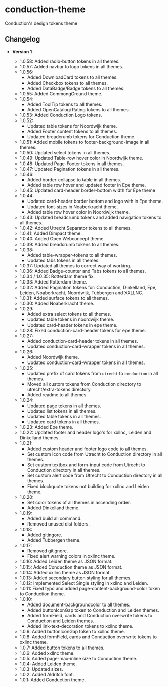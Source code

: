 # conduction-theme

Conduction's design tokens theme

## Changelog

- **Version 1**

  - 1.0.58: Added radio-button tokens in all themes.
  - 1.0.57: Added navbar to logo tokens in all themes.
  - 1.0.56:
    - Added DownloadCard tokens to all themes.
    - Added Checkbox tokens to all themes.
    - Added DataBadge/Badge tokens to all themes.
  - 1.0.55: Added CommongGround theme.
  - 1.0.54:
    - Added ToolTip tokens to all themes.
    - Added OpenCatalogi Rating tokens to all themes.
  - 1.0.53: Added Conduction Logo tokens.
  - 1.0.52:
    - Updated table tokens for Noordwijk theme.
    - Added Footer content tokens to all themes.
    - Updated breadcrumb tokens for Conduction theme.
  - 1.0.51: Added mobile tokens to footer-background-image in all themes.
  - 1.0.50: Updated select tokens in all themes.
  - 1.0.49: Updated Table-row hover color in Noordwijk theme.
  - 1.0.48: Updated Page-Footer tokens in all themes.
  - 1.0.47: Updated Pagination tokens in all themes.
  - 1.0.46:
    - Added border-collapse to table in all themes.
    - Added table row hover and updated footer in Epe theme.
  - 1.0.45: Updated card-header border-bottom width for Epe theme
  - 1.0.44:
    - Updated card-header border bottom and logo with in Epe theme.
    - Updated font-sizes in Noaberkracht theme.
    - Added table row hover color in Noordwijk theme.
  - 1.0.43: Updated breadcrumb tokens and added navigation tokens to all themes.
  - 1.0.42: Added Utrecht Separator tokens to all themes.
  - 1.0.41: Added Dimpact theme.
  - 1.0.40: Added Open Webconcept theme.
  - 1.0.39: Added breadcrumb tokens to all themes.
  - 1.0.38:
    - Added table-wrapper-tokens to all themes.
    - Updated tabs tokens in all themes.
  - 1.0.37: Updated all themes to correct way of working.
  - 1.0.36: Added Badge-counter and Tabs tokens to all themes.
  - 1.0.34 / 1.0.35: Rotterdam theme fix.
  - 1.0.33: Added Rotterdam theme.
  - 1.0.32: Added Pagination tokens for: Conduction, Dinkelland, Epe, Leiden, Noaberkracht, Noordwijk, Tubbergen and XXLLNC.
  - 1.0.31: Added surface tokens to all themes.
  - 1.0.30: Added Noaberkracht theme.
  - 1.0.29:
    - Added extra select tokens to all themes.
    - Updated table tokens in noordwijk theme.
    - Updated card-header tokens in epe theme.
  - 1.0.28: Fixed conduction-card-header tokens for epe theme.
  - 1.0.27:
    - Added conduction-card-header tokens in all themes.
    - Updated conduction-card-wrapper tokens in all themes.
  - 1.0.26:
    - Added Noordwijk theme.
    - Updated conduction-card-wrapper tokens in all themes.
  - 1.0.25:
    - Updated prefix of card tokens from `utrecht` to `conduction` in all themes.
    - Moved all custom tokens from Conduction directory to utrecht/extra-tokens directory.
    - Added readme to all themes.
  - 1.0.24:
    - Updated page tokens in all themes.
    - Updated list tokens in all themes.
    - Updated table tokens in all themes.
    - Updated card tokens in all themes.
  - 1.0.23: Added Epe theme.
  - 1.0.22: Updated footer and header logo's for xxllnc, Leiden and Dinkelland themes.
  - 1.0.21:
    - Added custom header and footer logo code to all themes.
    - Set custom icon code from Utrecht to Conduction directory in all themes.
    - Set custom textbox and form-input code from Utrecht to Conduction directory in all themes.
    - Set custom alert code from Utrecht to Conduction directory in all themes.
    - Fixed blockquote tokens not building for xxllnc and Leiden theme.
  - 1.0.20:
    - Set color tokens of all themes in ascending order.
    - Added Dinkelland theme.
  - 1.0.19:
    - Added build all command.
    - Removed unused dist folders.
  - 1.0.18:
    - Added gitingore.
    - Added Tubbergen theme.
  - 1.0.17:
    - Removed gitignore.
    - Fixed alert warning colors in xxllnc theme.
  - 1.0.16: Added Leiden theme as JSON format.
  - 1.0.15: Added Conduction theme as JSON format.
  - 1.0.14: Added xxllnc theme as JSON format.
  - 1.0.13: Added secondary button styling for all themes.
  - 1.0.12: Implemented Select Single styling in xxllnc and Leiden.
  - 1.0.11: Fixed typo and added page-content-background-color token to Conduction theme.
  - 1.0.10:
    - Added document-backgroundcolor to all themes.
    - Added buttonIconGap token to Conduction and Leiden themes.
    - Added formField, cards and Conduction overwrite tokens to Conduction and Leiden themes.
    - Added link-text-decoration tokens to xxllnc theme.
  - 1.0.9: Added buttonIconGap token to xxllnc theme.
  - 1.0.8: Added formField, cards and Conduction overwrite tokens to xxllnc theme.
  - 1.0.7: Added button tokens to all themes.
  - 1.0.6: Added xxllnc theme.
  - 1.0.5: Added page-max-inline size to Conduction theme.
  - 1.0.4: Added Leiden theme.
  - 1.0.3: Updated sizes.
  - 1.0.2: Added Aldritch font.
  - 1.0.1: Added Conduction theme.
